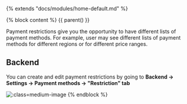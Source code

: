 {% extends "docs/modules/home-default.md" %}

{% block content %}
{{ parent() }}

Payment restrictions give you the opportunity to have different lists of payment methods.
For example, user may see different lists of payment methods for different regions or for different price ranges.

## Backend

You can create and edit payment restrictions by going to **Backend -> Settings -> Payment methods -> "Restriction" tab**

![](./../../assets/images/backend-payment-restriction-1.png ':class=medium-image')
{% endblock %}
